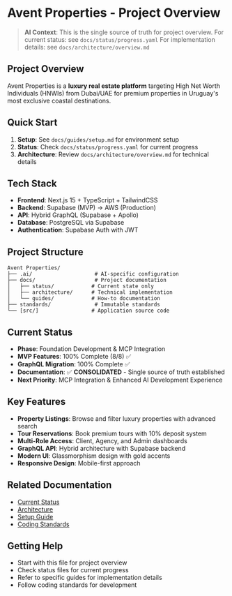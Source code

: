 # Avent Properties - Project Overview

> **AI Context**: This is the single source of truth for project overview.
> For current status: see `docs/status/progress.yaml`
> For implementation details: see `docs/architecture/overview.md`

## Project Overview

Avent Properties is a **luxury real estate platform** targeting High Net Worth Individuals (HNWIs) from Dubai/UAE for premium properties in Uruguay's most exclusive coastal destinations.

## Quick Start

1. **Setup**: See `docs/guides/setup.md` for environment setup
2. **Status**: Check `docs/status/progress.yaml` for current progress
3. **Architecture**: Review `docs/architecture/overview.md` for technical details

## Tech Stack

- **Frontend**: Next.js 15 + TypeScript + TailwindCSS
- **Backend**: Supabase (MVP) → AWS (Production)
- **API**: Hybrid GraphQL (Supabase + Apollo)
- **Database**: PostgreSQL via Supabase
- **Authentication**: Supabase Auth with JWT

## Project Structure

```
Avent Properties/
├── .ai/                    # AI-specific configuration
├── docs/                   # Project documentation
│   ├── status/            # Current state only
│   ├── architecture/      # Technical implementation
│   └── guides/            # How-to documentation
├── standards/              # Immutable standards
└── [src/]                 # Application source code
```

## Current Status

- **Phase**: Foundation Development & MCP Integration
- **MVP Features**: 100% Complete (8/8) ✅
- **GraphQL Migration**: 100% Complete ✅
- **Documentation**: ✅ **CONSOLIDATED** - Single source of truth established
- **Next Priority**: MCP Integration & Enhanced AI Development Experience

## Key Features

- **Property Listings**: Browse and filter luxury properties with advanced search
- **Tour Reservations**: Book premium tours with 10% deposit system
- **Multi-Role Access**: Client, Agency, and Admin dashboards
- **GraphQL API**: Hybrid architecture with Supabase backend
- **Modern UI**: Glassmorphism design with gold accents
- **Responsive Design**: Mobile-first approach

## Related Documentation

- [Current Status](docs/status/progress.yaml)
- [Architecture](docs/architecture/overview.md)
- [Setup Guide](docs/guides/setup.md)
- [Coding Standards](standards/coding.md)

## Getting Help

- Start with this file for project overview
- Check status files for current progress
- Refer to specific guides for implementation details
- Follow coding standards for development
